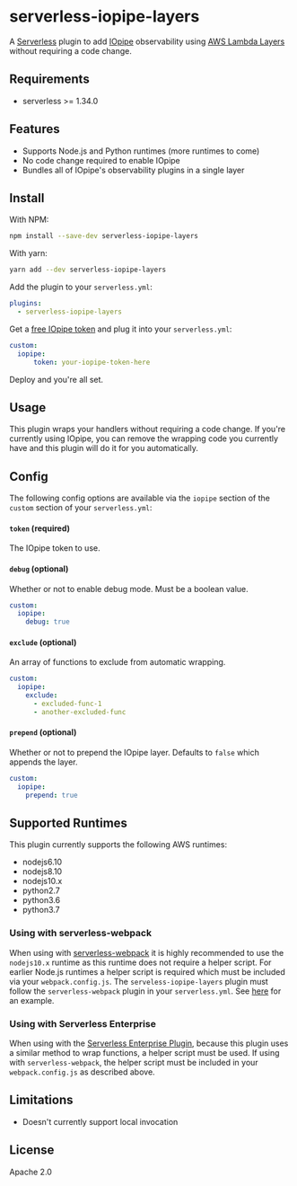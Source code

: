 # serverless-iopipe-layers

A [Serverless](https://serverless.com) plugin to add [IOpipe](https://www.iopipe.com)
observability using [AWS Lambda Layers](https://docs.aws.amazon.com/lambda/latest/dg/configuration-layers.html) without requiring a code change.

## Requirements

* serverless >= 1.34.0

## Features

* Supports Node.js and Python runtimes (more runtimes to come)
* No code change required to enable IOpipe
* Bundles all of IOpipe's observability plugins in a single layer

## Install

With NPM:

```bash
npm install --save-dev serverless-iopipe-layers
```

With yarn:

```bash
yarn add --dev serverless-iopipe-layers
```

Add the plugin to your `serverless.yml`:

```yaml
plugins:
  - serverless-iopipe-layers
```

Get a [free IOpipe token](https://dashboard.iopipe.com/install) and plug it into your `serverless.yml`:

```yaml
custom:
  iopipe:
      token: your-iopipe-token-here
```

Deploy and you're all set.

## Usage

This plugin wraps your handlers without requiring a code change. If you're currently
using IOpipe, you can remove the wrapping code you currently have and this plugin will
do it for you automatically.

## Config

The following config options are available via the `iopipe` section of the `custom` section of your `serverless.yml`:

#### `token` (required)

The IOpipe token to use.

#### `debug` (optional)

Whether or not to enable debug mode. Must be a boolean value.

```yaml
custom:
  iopipe:
    debug: true
```

#### `exclude` (optional)

An array of functions to exclude from automatic wrapping.

```yaml
custom:
  iopipe:
    exclude:
      - excluded-func-1
      - another-excluded-func
```

#### `prepend` (optional)

Whether or not to prepend the IOpipe layer. Defaults to `false` which appends the layer.

```yaml
custom:
  iopipe:
    prepend: true
```


## Supported Runtimes

This plugin currently supports the following AWS runtimes:

* nodejs6.10
* nodejs8.10
* nodejs10.x
* python2.7
* python3.6
* python3.7

### Using with serverless-webpack

When using with [serverless-webpack](https://github.com/serverless-heaven/serverless-webpack) it is highly recommended to use the `nodejs10.x` runtime as this runtime does not require a helper script. For earlier Node.js runtimes a helper script is required which must be included via your `webpack.config.js`. The `serveless-iopipe-layers` plugin must follow the `serverless-webpack` plugin in your `serverless.yml`. See [here](https://github.com/iopipe/serverless-iopipe-layers/tree/master/examples/serverless-webpack) for an example.

### Using with Serverless Enterprise

When using with the [Serverless Enterprise Plugin](https://github.com/serverless/enterprise-plugin), because this plugin uses a similar method to wrap functions, a helper script must be used. If using with `serverless-webpack`, the helper script must be included in your `webpack.config.js` as described above.

## Limitations

* Doesn't currently support local invocation

## License

Apache 2.0